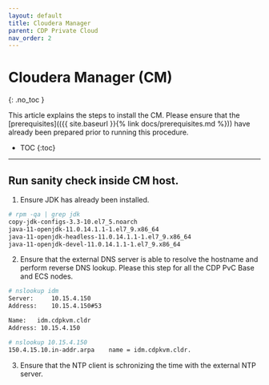 ```yaml
---
layout: default
title: Cloudera Manager
parent: CDP Private Cloud
nav_order: 2
---
```


# Cloudera Manager (CM)
{: .no_toc }

This article explains the steps to install the CM. Please ensure that the [prerequisites](({{ site.baseurl }}{% link docs/prerequisites.md %})) have already been prepared prior to running this procedure.

- TOC
{:toc}

---

## Run sanity check inside CM host.

1. Ensure JDK has already been installed.

  ```bash
# rpm -qa | grep jdk
copy-jdk-configs-3.3-10.el7_5.noarch
java-11-openjdk-11.0.14.1.1-1.el7_9.x86_64
java-11-openjdk-headless-11.0.14.1.1-1.el7_9.x86_64
java-11-openjdk-devel-11.0.14.1.1-1.el7_9.x86_64
  ```

2. Ensure that the external DNS server is able to resolve the hostname and perform reverse DNS lookup. Please this step for all the CDP PvC Base and ECS nodes.

  ```bash
# nslookup idm
Server:		10.15.4.150
Address:	10.15.4.150#53

Name:	idm.cdpkvm.cldr
Address: 10.15.4.150

# nslookup 10.15.4.150
150.4.15.10.in-addr.arpa	name = idm.cdpkvm.cldr.
  ```

3. Ensure that the NTP client is schronizing the time with the external NTP server.